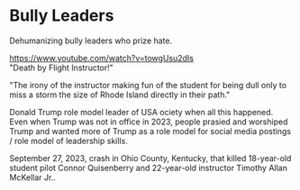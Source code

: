 # Bully Leaders

Dehumanizing bully leaders who prize hate.

https://www.youtube.com/watch?v=towgUsu2dIs     
"Death by Flight Instructor!"

"The irony of the instructor making fun of the student for being dull only to miss a storm the size of Rhode Island directly in their path."

Donald Trump role model leader of USA ociety when all this happened. Even when Trump was not in office in 2023, people prasied and worshiped Trump and wanted more of Trump as a role model for social media postings / role model of leadership skills.

September 27, 2023, crash in Ohio County, Kentucky, that killed 18-year-old student pilot Connor Quisenberry and 22-year-old instructor Timothy Allan McKellar Jr..
